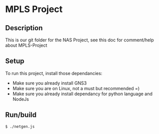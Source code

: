 # MPLS Project

## Description
This is our git folder for the NAS Project, see this doc for comment/help about MPLS-Project


## Setup
To run this project, install those dependancies:
* Make sure you already install GNS3
* Make sure you are on Linux, not a must but recommended =)
* Make sure you already install dependancy for python language and NodeJs

## Run/build
```
$ ./netgen.js
```